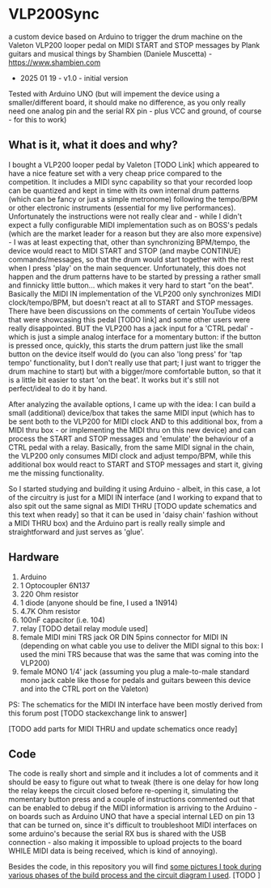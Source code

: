# VLP200Sync
a custom device based on Arduino to trigger the drum machine on the Valeton VLP200 looper pedal on MIDI START and STOP messages
by Plank guitars and musical things by Shambien (Daniele Muscetta) - https://www.shambien.com

- 2025 01 19 - v1.0 - initial version

Tested with Arduino UNO (but will impement the device using a smaller/different board, it should make no difference, as you only really need one analog pin and the serial RX pin - plus VCC and ground, of course - for this to work)


## What is it, what it does and why?

I bought a VLP200 looper pedal by Valeton [TODO Link] which appeared to have a nice feature set with a very cheap price compared to the competition.
It includes a MIDI sync capability so that your recorded loop can be quantized and kept in time with its own internal drum patterns (which can be fancy or just a simple metronome) following the tempo/BPM or other electronic instruments (essential for my live performances). Unfortunately the instructions were not really clear and - while I didn't expect a fully configurable MIDI implementation such as on BOSS's pedals (which are the market leader for a reason but they are also more expensive) - I was at least expecting that, other than synchronizing BPM/tempo, the device would react to MIDI START and STOP (and maybe CONTINUE) commands/messages, so that the drum would start together with the rest when I press 'play' on the main sequencer.
Unfortunately, this does not happen and the drum patterns have to be started by pressing a rather small and finnicky little button... which makes it very hard to start "on the beat". Basically the MIDI IN implementation of the VLP200 only synchronizes MIDI clock/tempo/BPM, but doesn't react at all to START and STOP messages.
There have been discussions on the comments of certain YouTube videos that were showcasing this pedal [TODO link] and some other users were really disappointed.
BUT the VLP200 has a jack input for a 'CTRL pedal' - which is just a simple analog interface for a momentary button: if the button is pressed once, quickly, this starts the drum pattern just like the small button on the device itself would do (you can also 'long press' for 'tap tempo' functionality, but I don't really use that part; I just want to trigger the drum machine to start) but with a bigger/more comfortable button, so that it is a little bit easier to start 'on the beat'. It works but it's still not perfect/ideal to do it by hand.

After analyzing the available options, I came up with the idea: I can build a small (additional) device/box that takes the same MIDI input (which has to be sent both to the VLP200 for MIDI clock AND to this additional box, from a MIDI thru box - or implementing the MIDI thru on this new device) and can process the START and STOP messages and 'emulate' the behaviour of a CTRL pedal with a relay. Basically, from the same MIDI signal in the chain, the VLP200 only consumes MIDI clock and adjust tempo/BPM, while this additional box would react to START and STOP messages and start it, giving me the missing functionality.

So I started studying and building it using Arduino - albeit, in this case, a lot of the circuitry is just for a MIDI IN interface (and I working to expand that to also spit out the same signal as MIDI THRU [TODO update schematics and this text when ready] so that it can be used in 'daisy chain' fashion without a MIDI THRU box) and the Arduino part is really really simple and straightforward and just serves as 'glue'.


## Hardware

1. Arduino
1. 1 Optocoupler 6N137
1. 220 Ohm resistor
1. 1 diode (anyone should be fine, I used a 1N914)
1. 4.7K Ohm resistor
1. 100nF capacitor (i.e. 104)
1. relay [TODO detail relay module used]
1. female MIDI mini TRS jack OR DIN 5pins connector for MIDI IN (depending on what cable you use to deliver the MIDI signal to this box: I used the mini TRS because that was the same that was coming into the VLP200)
1. female MONO 1/4' jack (assuming you plug a male-to-male standard mono jack cable like those for pedals and guitars beween this device and into the CTRL port on the Valeton)

PS: The schematics for the MIDI IN interface have been mostly derived from this forum post [TODO stackexchange link to answer]

[TODO add parts for MIDI THRU and update schematics once ready]



## Code
The code is really short and simple and it includes a lot of comments and it should be easy to figure out what to tweak (there is one delay for how long the relay keeps the circuit closed before re-opening it, simulating the momentary button press and a couple of instructions commented out that can be enabled to debug if the MIDI information is arriving to the Arduino - on boards such as Arduino UNO that have a special internal LED on pin 13 that can be turned on, since it's difficult to troubleshoot MIDI interfaces on some arduino's because the serial RX bus is shared with the USB connection - also making it impossible to upload projects to the board WHILE MIDI data is being received, which is kind of annoying).

Besides the code, in this repository you will find [some pictures I took during various phases of the build process and the circuit diagram I used](./img/). [TODO ]







